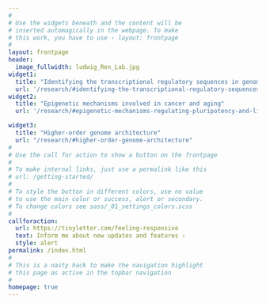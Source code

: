 ```yaml
---
#
# Use the widgets beneath and the content will be
# inserted automagically in the webpage. To make
# this work, you have to use › layout: frontpage
#
layout: frontpage
header:
  image_fullwidth: ludwig_Ren_Lab.jpg 
widget1:
  title: "Identifying the transcriptional regulatory sequences in genomes"
  url: '/research/#identifying-the-transcriptional-regulatory-sequences-in-genomes'
widget2:
  title: "Epigenetic mechanisms involved in cancer and aging"
  url: '/research/#epigenetic-mechanisms-regulating-pluripotency-and-lineage-commitment'

widget3:
  title: "Higher-order genome architecture"
  url: "/research/#higher-order-genome-architecture"
#
# Use the call for action to show a button on the frontpage
#
# To make internal links, just use a permalink like this
# url: /getting-started/
#
# To style the button in different colors, use no value
# to use the main color or success, alert or secondary.
# To change colors see sass/_01_settings_colors.scss
#
callforaction:
  url: https://tinyletter.com/feeling-responsive
  text: Inform me about new updates and features ›
  style: alert
permalink: /index.html
#
# This is a nasty hack to make the navigation highlight
# this page as active in the topbar navigation
#
homepage: true
---
```


